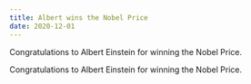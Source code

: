 ```yaml
---
title: Albert wins the Nobel Price
date: 2020-12-01
---
```

Congratulations to Albert Einstein for winning the Nobel Price.

<!--more-->

Congratulations to Albert Einstein for winning the Nobel Price.